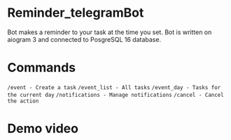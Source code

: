 # Reminder_telegramBot
Bot makes a reminder to your task at the time you set.
Bot is written on aiogram 3 and connected to PosgreSQL 16 database.

# Commands
```/event - Create a task```
```/event_list - All tasks```
```/event_day - Tasks for the current day```
```/notifications - Manage notifications```
```/cancel - Cancel the action```

# Demo video
